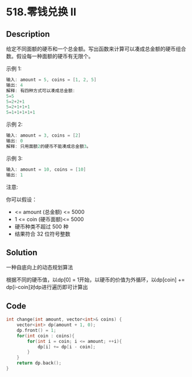 # 518.零钱兑换 II

## Description
给定不同面额的硬币和一个总金额。写出函数来计算可以凑成总金额的硬币组合数。假设每一种面额的硬币有无限个。

示例 1:
```c
输入: amount = 5, coins = [1, 2, 5]
输出: 4
解释: 有四种方式可以凑成总金额:
5=5
5=2+2+1
5=2+1+1+1
5=1+1+1+1+1
```
示例 2:
```c
输入: amount = 3, coins = [2]
输出: 0
解释: 只用面额2的硬币不能凑成总金额3。
```
示例 3:
```c
输入: amount = 10, coins = [10] 
输出: 1
```
注意:

你可以假设：

-  <= amount (总金额) <= 5000
- 1 <= coin (硬币面额)<= 5000
- 硬币种类不超过 500 种
- 结果符合 32 位符号整数

## Solution

一种自底向上的动态规划算法

根据不同的硬币值，以dp[0] = 1开始，以硬币的价值为外循环，以dp[coin] += dp[i-coin]对dp进行遍历即可计算出

## Code
```c++
int change(int amount, vector<int>& coins) {
    vector<int> dp(amount + 1, 0);
    dp.front() = 1;
    for(int coin : coins){
        for(int i = coin; i <= amount; ++i){
            dp[i] += dp[i - coin];
        }
    }
    return dp.back();
}
```
